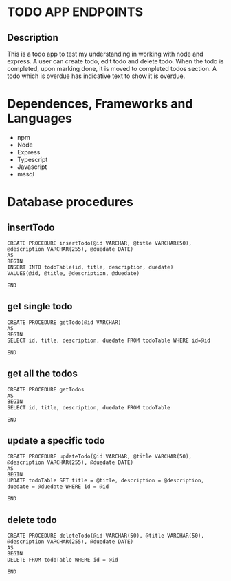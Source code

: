 # TODO APP ENDPOINTS 
## Description
This is a todo app to test my understanding in working with node and express. A user can create todo, edit todo and delete todo.
When the todo is completed, upon marking done, it is moved to completed todos section. A todo which is overdue has indicative text to show it is overdue.

# Dependences, Frameworks and Languages
- npm
- Node
- Express
- Typescript
- Javascript
- mssql

# Database procedures
## insertTodo
```
CREATE PROCEDURE insertTodo(@id VARCHAR, @title VARCHAR(50), @description VARCHAR(255), @duedate DATE)
AS
BEGIN
INSERT INTO todoTable(id, title, description, duedate)
VALUES(@id, @title, @description, @duedate)

END
```
## get single todo
```
CREATE PROCEDURE getTodo(@id VARCHAR)
AS
BEGIN
SELECT id, title, description, duedate FROM todoTable WHERE id=@id

END
```
## get all the todos
```
CREATE PROCEDURE getTodos
AS
BEGIN
SELECT id, title, description, duedate FROM todoTable

END
```
## update a specific todo
```
CREATE PROCEDURE updateTodo(@id VARCHAR, @title VARCHAR(50), @description VARCHAR(255), @duedate DATE)
AS
BEGIN
UPDATE todoTable SET title = @title, description = @description, duedate = @duedate WHERE id = @id

END
```
## delete todo
```
CREATE PROCEDURE deleteTodo(@id VARCHAR(50), @title VARCHAR(50), @description VARCHAR(255), @duedate DATE)
AS
BEGIN
DELETE FROM todoTable WHERE id = @id

END
```
